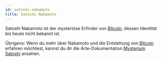 ```yaml
---
id: satoshi-nakamoto
title: Satoshi Nakamoto
---
```


Satoshi Nakamoto ist der mysteriöse Erfinder von [Bitcoin](../b/bitcoin), dessen Identität bis heute nicht bekannt ist.

Übrigens: Wenn du mehr über Nakamoto und die Entstehung von [Bitcoin](../b/bitcoin) erfahren möchtest, kannst du dir die Arte-Dokumentation [Mysterium Satoshi](https://www.arte.tv/de/videos/RC-021581/mysterium-satoshi/) ansehen.
